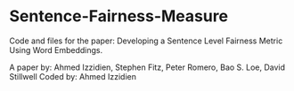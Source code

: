 # Sentence-Fairness-Measure
Code and files for the paper: Developing a Sentence Level Fairness Metric Using Word Embeddings.

A paper by: Ahmed Izzidien, Stephen Fitz, Peter Romero, Bao S. Loe, David Stillwell
Coded by: Ahmed Izzidien
